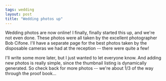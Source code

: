 ```yaml
---
tags: wedding
layout: post
title: "Wedding photos up"
---
```




Wedding photos are now online! I finally, finally started this up, and we're not even done. These photos were all taken by the excellent photographer Bob Cifone. I'll have a separate page for the best photos taken by the disposable cameras we had at the reception -- there were quite a few!

<p>I'll write some more later, but I just wanted to let everyone know. And adding new photos is really simple, since the thumbnail listing is dynamically generated. So check back for more photos -- we're about 1/3 of the way through the proof book... </p>


